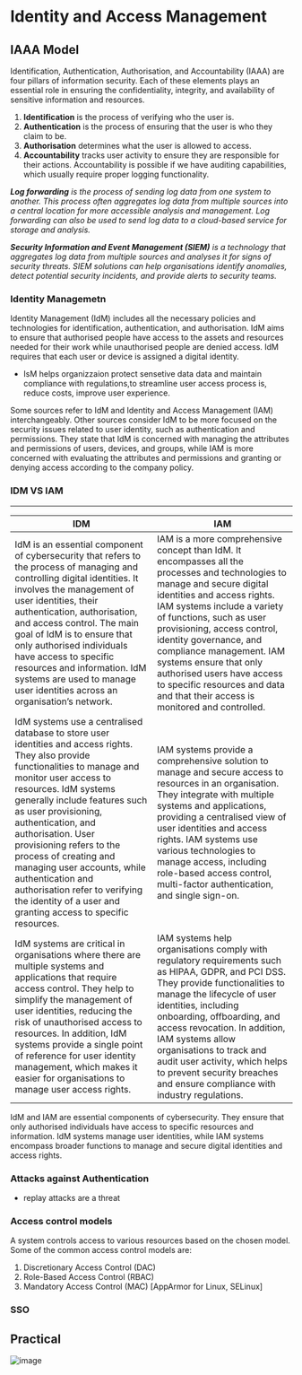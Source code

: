 # Identity and Access Management

## IAAA Model
Identification, Authentication, Authorisation, and Accountability (IAAA) are four pillars of information security. Each of these elements plays an essential role in ensuring the confidentiality, integrity, and availability of sensitive information and resources.

1. **Identification** is the process of verifying who the user is.
2. **Authentication** is the process of ensuring that the user is who they claim to be.
3. **Authorisation** determines what the user is allowed to access.
4. **Accountability** tracks user activity to ensure they are responsible for their actions. Accountability is possible if we have auditing capabilities, which usually require proper logging functionality.

_**Log forwarding** is the process of sending log data from one system to another. This process often aggregates log data from multiple sources into a central location for more accessible analysis and management. Log forwarding can also be used to send log data to a cloud-based service for storage and analysis._

_**Security Information and Event Management (SIEM)** is a technology that aggregates log data from multiple sources and analyses it for signs of security threats. SIEM solutions can help organisations identify anomalies, detect potential security incidents, and provide alerts to security teams._

### Identity Managemetn

Identity Management (IdM) includes all the necessary policies and technologies for identification, authentication, and authorisation. IdM aims to ensure that authorised people have access to the assets and resources needed for their work while unauthorised people are denied access. IdM requires that each user or device is assigned a digital identity.

- IsM helps organizzaion protect sensetive data data and maintain compliance with regulations,to streamline user access process is, reduce costs, improve user experience.

Some sources refer to IdM and Identity and Access Management (IAM) interchangeably. Other sources consider IdM to be more focused on the security issues related to user identity, such as authentication and permissions. They state that IdM is concerned with managing the attributes and permissions of users, devices, and groups, while IAM is more concerned with evaluating the attributes and permissions and granting or denying access according to the company policy.

### IDM VS IAM

-------------
| IDM | IAM | 
|-----|--------|
| IdM is an essential component of cybersecurity that refers to the process of managing and controlling digital identities. It involves the management of user identities, their authentication, authorisation, and access control. The main goal of IdM is to ensure that only authorised individuals have access to specific resources and information. IdM systems are used to manage user identities across an organisation’s network. | IAM is a more comprehensive concept than IdM. It encompasses all the processes and technologies to manage and secure digital identities and access rights. IAM systems include a variety of functions, such as user provisioning, access control, identity governance, and compliance management. IAM systems ensure that only authorised users have access to specific resources and data and that their access is monitored and controlled. |
| IdM systems use a centralised database to store user identities and access rights. They also provide functionalities to manage and monitor user access to resources. IdM systems generally include features such as user provisioning, authentication, and authorisation. User provisioning refers to the process of creating and managing user accounts, while authentication and authorisation refer to verifying the identity of a user and granting access to specific resources. | IAM systems provide a comprehensive solution to manage and secure access to resources in an organisation. They integrate with multiple systems and applications, providing a centralised view of user identities and access rights. IAM systems use various technologies to manage access, including role-based access control, multi-factor authentication, and single sign-on.|
| IdM systems are critical in organisations where there are multiple systems and applications that require access control. They help to simplify the management of user identities, reducing the risk of unauthorised access to resources. In addition, IdM systems provide a single point of reference for user identity management, which makes it easier for organisations to manage user access rights. | IAM systems help organisations comply with regulatory requirements such as HIPAA, GDPR, and PCI DSS. They provide functionalities to manage the lifecycle of user identities, including onboarding, offboarding, and access revocation. In addition, IAM systems allow organisations to track and audit user activity, which helps to prevent security breaches and ensure compliance with industry regulations. |

IdM and IAM are essential components of cybersecurity. They ensure that only authorised individuals have access to specific resources and information. IdM systems manage user identities, while IAM systems encompass broader functions to manage and secure digital identities and access rights.

### Attacks against Authentication
 - replay attacks are a threat

### Access control models

A system controls access to various resources based on the chosen model. Some of the common access control models are:

1. Discretionary Access Control (DAC)
2. Role-Based Access Control (RBAC)
3.  Mandatory Access Control (MAC) [AppArmor for Linux, SELinux]


### SSO



## Practical

![image](https://github.com/user-attachments/assets/63b388d6-0b23-4e0c-9a4b-dadcd8771f61)



